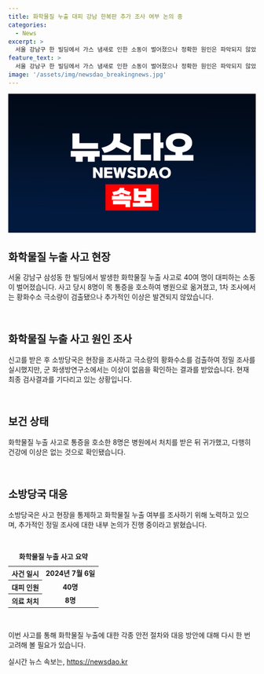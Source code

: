 ```yaml
---
title: 화학물질 누출 대피 강남 한복판 추가 조사 여부 논의 중
categories:
  - News
excerpt: >
  서울 강남구 한 빌딩에서 가스 냄새로 인한 소동이 벌어졌으나 정확한 원인은 파악되지 않았다. 40명의 시민이 대피하고, 11명은 목 통증과 메스꺼움을 호소하며 처치를 받았으나 건강에 이상 없는 것으로 확인됐다. 소방당국은 화학물질 누출 여부를 조사했지만 유독가스나 화학물질 누출은 아니었다는 결론을 내렸다. 현재 최종 검사결과를 기다리고 있다. (출처: 뉴스1)
feature_text: >
  서울 강남구 한 빌딩에서 가스 냄새로 인한 소동이 벌어졌으나 정확한 원인은 파악되지 않았다. 40명의 시민이 대피하고, 11명은 목 통증과 메스꺼움을 호소하며 처치를 받았으나 건강에 이상 없는 것으로 확인됐다. 소방당국은 화학물질 누출 여부를 조사했지만 유독가스나 화학물질 누출은 아니었다는 결론을 내렸다. 현재 최종 검사결과를 기다리고 있다. (출처: 뉴스1)
image: '/assets/img/newsdao_breakingnews.jpg'
---
```


<p><img src="/assets/img/newsdao_breakingnews.jpg" alt="cryptoinkorea 속보" /></p>

<h2 data-ke-size="size26">화학물질 누출 사고 현장</h2>

<p>서울 강남구 삼성동 한 빌딩에서 발생한 화학물질 누출 사고로 40여 명이 대피하는 소동이 벌어졌습니다. 사고 당시 8명이 목 통증을 호소하여 병원으로 옮겨졌고, 1차 조사에서는 황화수소 극소량이 검출됐으나 추가적인 이상은 발견되지 않았습니다.</p>

<p data-ke-size="size16">&nbsp;</p>

<h2 data-ke-size="size24">화학물질 누출 사고 원인 조사</h2>

<p>신고를 받은 후 소방당국은 현장을 조사하고 극소량의 황화수소를 검출하여 정밀 조사를 실시했지만, 군 화생방연구소에서는 이상이 없음을 확인하는 결과를 받았습니다. 현재 최종 검사결과를 기다리고 있는 상황입니다.</p>

<p data-ke-size="size16">&nbsp;</p>

<h2 data-ke-size="size24">보건 상태</h2>

<p>화학물질 누출 사고로 통증을 호소한 8명은 병원에서 처치를 받은 뒤 귀가했고, 다행히 건강에 이상은 없는 것으로 확인됐습니다. </p>

<p data-ke-size="size16">&nbsp;</p>

<h2 data-ke-size="size24">소방당국 대응</h2>

<p>소방당국은 사고 현장을 통제하고 화학물질 누출 여부를 조사하기 위해 노력하고 있으며, 추가적인 정밀 조사에 대한 내부 논의가 진행 중이라고 밝혔습니다. </p>

<p data-ke-size="size16">&nbsp;</p>

<table>
  <caption><b>화학물질 누출 사고 요약</b></caption>
  <tr>
    <th>사건 일시</th>
    <td style="text-align: center; height: 17px;"><b>2024년 7월 6일</b></td>
  </tr>
  <tr>
    <th>대피 인원</th>
    <td style="text-align: center; height: 17px;"><b>40명</b></td>
  </tr>
  <tr>
    <th>의료 처치</th>
    <td style="text-align: center; height: 17px;"><b>8명</b></td>
  </tr>
</table>

<p data-ke-size="size16">&nbsp;</p>

<p>이번 사고를 통해 화학물질 누출에 대한 각종 안전 절차와 대응 방안에 대해 다시 한 번 고려해 볼 필요가 있습니다.</p>
실시간 뉴스 속보는, <a href="https://newsdao.kr" rel="dofollow">https://newsdao.kr</a>



